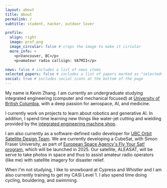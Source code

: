 ```yaml
---
layout: about
title: About
permalink: /
subtitle: student, hacker, outdoor lover

profile:
  align: right
  image: prof.png
  image_circular: false # crops the image to make it circular
  more_info: >
    <p>Vancouver, BC</p>
    <p>amateur radio callsign: VA7MII</p>

news: false # includes a list of news items
selected_papers: false # includes a list of papers marked as "selected={true}"
social: true # includes social icons at the bottom of the page
---
```


My name is Kevin Zhang. I am currently an undergraduate studying integrated engineering (computer and mechanical focused) at [University of British Columbia](https://www.ubc.ca/), with a deep passion for aerospace, AI, and medicine. 

I currently work on projects to learn about robotics and generative AI. In addition, I spend time learning new things like water-jet cutting and wielding provided by the [integrated engineering machine shop](https://ubcigenshop.notion.site/Welcome-to-UBC-s-Integrated-Engineering-Workshop-795ac7a00da94b7faed1ebb51d622016).

I am also currently as a software-defined radio developer for [UBC Orbit Satellite Design Team](https://www.ubcorbit.com/). We are currently developing a CubeSat, with Simon Fraser University, as part of [European Space Agency's Fly Your Sat! program](https://www.esa.int/Education/CubeSats_-_Fly_Your_Satellite/New_missions_selected_for_the_fourth_edition_of_the_Fly_Your_Satellite!_programme), which will be launched in 2025. Our satellite, ALEASAT, will be serve to take photos in space and thus to assist amateur radio operators (like me) with satellite imagery for disaster relief. 

When I'm not studying, I like to snowboard at Cypress and Whistler and I am also currently training to get my CASI Level 1. I also spend time doing cycling, bouldering, and swimming.

